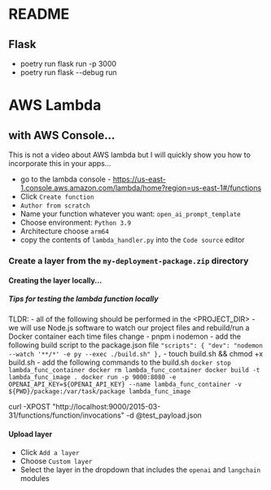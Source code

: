 # README

## Flask

- poetry run flask run -p 3000
- poetry run flask --debug run

# AWS Lambda

## with AWS Console...

This is not a video about AWS lambda but I will quickly show you how to incorporate this in your apps...

- go to the lambda console - https://us-east-1.console.aws.amazon.com/lambda/home?region=us-east-1#/functions
- Click `Create function`
- `Author from scratch`
- Name your function whatever you want: `open_ai_prompt_template`
- Choose environment: `Python 3.9`
- Architecture choose `arm64`
- copy the contents of `lambda_handler.py` into the `Code source` editor

### Create a layer from the `my-deployment-package.zip` directory

#### Creating the layer locally...

##### Tips for testing the lambda function locally

TLDR:
    - all of the following should be performed in the <PROJECT_DIR>
    - we will use Node.js software to watch our project files and rebuild/run a Docker container each time files change
    - pnpm i nodemon
    - add the following build script to the package.json file
        ```
        "scripts": {
            "dev": "nodemon --watch '**/*' -e py --exec ./build.sh"
        },
        ```
    - touch build.sh && chmod +x build.sh
    - add the following commands to the build.sh
        ```
        docker stop lambda_func_container
        docker rm lambda_func_container
        docker build -t lambda_func_image .
        docker run -p 9000:8080 -e OPENAI_API_KEY=${OPENAI_API_KEY} --name lambda_func_container -v ${PWD}/package:/var/task/package lambda_func_image
        ```

curl -XPOST "http://localhost:9000/2015-03-31/functions/function/invocations" -d @test_payload.json

#### Upload layer

- Click `Add a layer`
- Choose `Custom layer`
- Select the layer in the dropdown that includes the `openai` and `langchain` modules


